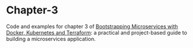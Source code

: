 # Chapter-3

Code and examples for chapter 3 of [Bootstrapping Microservices with Docker, Kubernetes and Terraform](http://bit.ly/2o0aDsP): a practical and project-based guide to building a microservices application.

